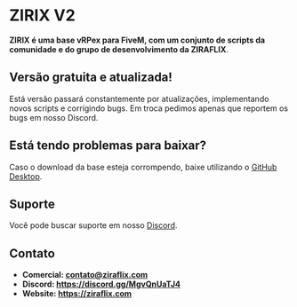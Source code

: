 # ZIRIX V2
**ZIRIX é uma base vRPex para FiveM, com um conjunto de scripts da comunidade e do grupo de desenvolvimento da ZIRAFLIX**.

## Versão gratuita e atualizada!
Está versão passará constantemente por atualizações, implementando novos scripts e corrigindo bugs. Em troca pedimos apenas que reportem os bugs em nosso Discord.

## Está tendo problemas para baixar?
Caso o download da base esteja corrompendo, baixe utilizando o [GitHub Desktop](https://desktop.github.com).

## Suporte
Você pode buscar suporte em nosso [Discord](https://discord.gg/MgvQnUaTJ4). 

## Contato
- **Comercial: contato@ziraflix.com**
- **Discord: https://discord.gg/MgvQnUaTJ4**
- **Website: https://ziraflix.com**
